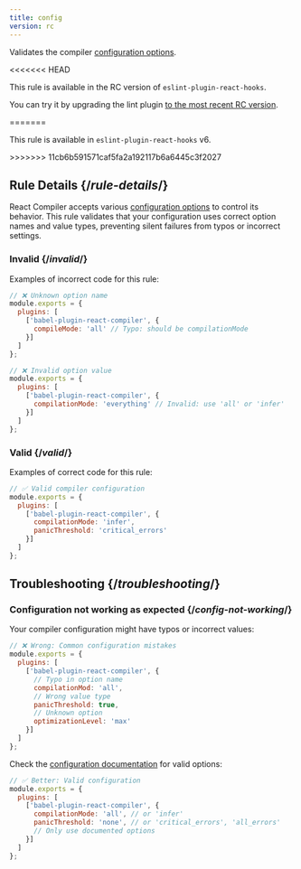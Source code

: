 ```yaml
---
title: config
version: rc
---
```


<Intro>

Validates the compiler [configuration options](/reference/react-compiler/configuration).

</Intro>

<<<<<<< HEAD
<RC>

This rule is available in the RC version of `eslint-plugin-react-hooks`.

You can try it by upgrading the lint plugin [to the most recent RC version](/learn/react-compiler/installation#eslint-integration).

</RC>
=======
<Note>

This rule is available in `eslint-plugin-react-hooks` v6.

</Note>
>>>>>>> 11cb6b591571caf5fa2a192117b6a6445c3f2027

## Rule Details {/*rule-details*/}

React Compiler accepts various [configuration options](/reference/react-compiler/configuration)  to control its behavior. This rule validates that your configuration uses correct option names and value types, preventing silent failures from typos or incorrect settings.

### Invalid {/*invalid*/}

Examples of incorrect code for this rule:

```js
// ❌ Unknown option name
module.exports = {
  plugins: [
    ['babel-plugin-react-compiler', {
      compileMode: 'all' // Typo: should be compilationMode
    }]
  ]
};

// ❌ Invalid option value
module.exports = {
  plugins: [
    ['babel-plugin-react-compiler', {
      compilationMode: 'everything' // Invalid: use 'all' or 'infer'
    }]
  ]
};
```

### Valid {/*valid*/}

Examples of correct code for this rule:

```js
// ✅ Valid compiler configuration
module.exports = {
  plugins: [
    ['babel-plugin-react-compiler', {
      compilationMode: 'infer',
      panicThreshold: 'critical_errors'
    }]
  ]
};
```

## Troubleshooting {/*troubleshooting*/}

### Configuration not working as expected {/*config-not-working*/}

Your compiler configuration might have typos or incorrect values:

```js
// ❌ Wrong: Common configuration mistakes
module.exports = {
  plugins: [
    ['babel-plugin-react-compiler', {
      // Typo in option name
      compilationMod: 'all',
      // Wrong value type
      panicThreshold: true,
      // Unknown option
      optimizationLevel: 'max'
    }]
  ]
};
```

Check the [configuration documentation](/reference/react-compiler/configuration) for valid options:

```js
// ✅ Better: Valid configuration
module.exports = {
  plugins: [
    ['babel-plugin-react-compiler', {
      compilationMode: 'all', // or 'infer'
      panicThreshold: 'none', // or 'critical_errors', 'all_errors'
      // Only use documented options
    }]
  ]
};
```
